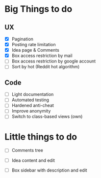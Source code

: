# Big Things to do

## UX

- [x] Pagination
- [x] Posting rate limitation
- [x] Idea page & Comments
- [x] Box access restriction by mail
- [ ] Box access restriction by google account
- [ ] Sort by hot (Reddit hot algorithm)

## Code

- [ ] Light documentation
- [ ] Automated testing
- [ ] Hardened anti-cheat
- [ ] Improve anonymity
- [ ] Switch to class-based views (own)

# Little things to do

- [ ] Comments tree 
- [ ] Idea content and edit
- [ ] Box sidebar with description and edit

